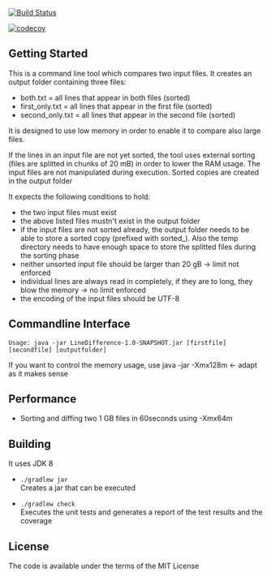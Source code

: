 ﻿[![Build Status](https://travis-ci.com/patrickuhlmann/linedifference.svg?branch=master)](https://travis-ci.com/patrickuhlmann/linedifference)

[![codecov](https://codecov.io/gh/patrickuhlmann/linedifference/branch/master/graph/badge.svg)](https://codecov.io/gh/patrickuhlmann/linedifference)

## Getting Started

This is a command line tool which compares two input files. It creates an output folder containing three files:
  * both.txt = all lines that appear in both files (sorted)
  * first_only.txt = all lines that appear in the first file (sorted)
  * second_only.txt = all lines that appear in the second file (sorted)

It is designed to use low memory in order to enable it to compare also large files.

If the lines in an input file are not yet sorted, the tool uses external sorting (files are splitted in chunks of 20 mB) in order to lower the RAM usage. The input files are not manipulated during execution. Sorted copies are created in the output folder

It expects the following conditions to hold:
- the two input files must exist
- the above listed files mustn't exist in the output folder 
- if the input files are not sorted already, the output folder needs to be able to store a sorted copy (prefixed with sorted_). Also the temp directory needs to have enough space to store the splitted files during the sorting phase
- neither unsorted input file should be larger than 20 gB -> limit not enforced
- individual lines are always read in completely, if they are to long, they blow the memory -> no limit enforced
- the encoding of the input files should be UTF-8

## Commandline Interface 
```
Usage: java -jar LineDifference-1.0-SNAPSHOT.jar [firstfile] [secondfile] [outputfolder]
```
If you want to control the memory usage, use java -jar -Xmx128m ← adapt as it makes sense

## Performance
- Sorting and diffing two 1 GB files in 60seconds using -Xmx64m

## Building

It uses JDK 8

 * `./gradlew jar` <br>
Creates a jar that can be executed

 * `./gradlew check` <br>
Executes the unit tests and generates a report of the test results and the coverage


## License

The code is available under the terms of the MIT License
